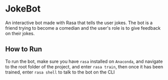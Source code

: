 # JokeBot
An interactive bot made with Rasa that tells the user jokes. The bot is a friend trying to become a comedian and the user's role is to give feedback on their jokes. 

## How to Run
 To run the bot, make sure you have `rasa` installed on `Anaconda`, and navigate to the root folder of the project, and enter `rasa train`, then once it has been trained, enter `rasa shell` to talk to the bot on the CLI
